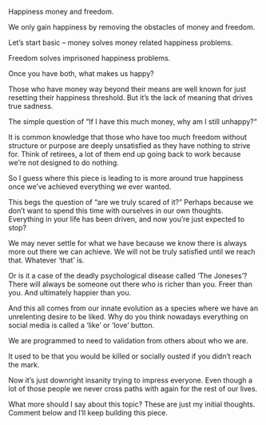 Happiness money and freedom.

We only gain happiness by removing the obstacles of money and freedom.

Let’s start basic – money solves money related happiness problems.

Freedom solves imprisoned happiness problems.

Once you have both, what makes us happy?

Those who have money way beyond their means are well known for just resetting their happiness threshold. But it’s the
lack of meaning that drives true sadness.

The simple question of “If I have this much money, why am I still unhappy?“

It is common knowledge that those who have too much freedom without structure or purpose are deeply unsatisfied as they
have nothing to strive for. Think of retirees, a lot of them end up going back to work because we’re not designed to do
nothing.

So I guess where this piece is leading to is more around true happiness once we’ve achieved everything we ever wanted.

This begs the question of “are we truly scared of it?” Perhaps because we don’t want to spend this time with ourselves
in our own thoughts. Everything in your life has been driven, and now you’re just expected to stop?

We may never settle for what we have because we know there is always more out there we can achieve. We will not be truly
satisfied until we reach that. Whatever ‘that’ is.

Or is it a case of the deadly psychological disease called ‘The Joneses’? There will always be someone out there who is
richer than you. Freer than you. And ultimately happier than you.

And this all comes from our innate evolution as a species where we have an unrelenting desire to be liked. Why do you
think nowadays everything on social media is called a ‘like’ or ‘love’ button.

We are programmed to need to validation from others about who we are.

It used to be that you would be killed or socially ousted if you didn’t reach the mark.

Now it’s just downright insanity trying to impress everyone. Even though a lot of those people we never cross paths with
again for the rest of our lives.

What more should I say about this topic? These are just my initial thoughts. Comment below and I’ll keep building this
piece.
